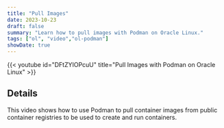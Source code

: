 ```yaml
---
title: "Pull Images"
date: 2023-10-23
draft: false
summary: "Learn how to pull images with Podman on Oracle Linux."
tags: ["ol", "video","ol-podman"]
showDate: true
---
```


{{< youtube id="DFtZYIOPcuU" title="Pull Images with Podman on Oracle Linux" >}}

## Details

This video shows how to use Podman to pull container images from public container registries to be used to create and run containers.
